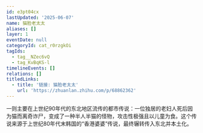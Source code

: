 ```yaml
---
id: e3pt04cx
lastUpdated: '2025-06-07'
name: 猫脸老太太
aliases: []
layer: 1
eventDate: null
categoryId: cat_r0rzgkOi
tagIds:
  - tag__NZec6vQ
  - tag_KvBqKS-l
timelineEvents: []
relations: []
titledLinks:
  - title: '链接: 猫脸老太太'
    url: 'https://zhuanlan.zhihu.com/p/68862362'
---
```

一则主要在上世纪90年代的东北地区流传的都市传说：一位独居的老妇人死后因为猫而离奇诈尸，变成了一种半人半猫的怪物，攻击性极强且以儿童为食。这个传说来源于上世纪80年代末韩国的“香港婆婆”传说，最终辗转传入东北并本土化。
